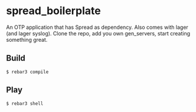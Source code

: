 spread_boilerplate
=====

An OTP application that has Spread as dependency. Also comes with lager (and lager syslog).
Clone the repo, add you own gen_servers, start creating something great.

Build
-----

    $ rebar3 compile

Play
-----

    $ rebar3 shell
